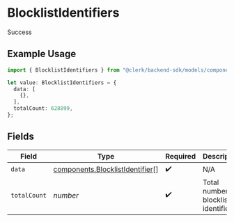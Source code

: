 # BlocklistIdentifiers

Success

## Example Usage

```typescript
import { BlocklistIdentifiers } from "@clerk/backend-sdk/models/components";

let value: BlocklistIdentifiers = {
  data: [
    {},
  ],
  totalCount: 628899,
};
```

## Fields

| Field                                                                              | Type                                                                               | Required                                                                           | Description                                                                        |
| ---------------------------------------------------------------------------------- | ---------------------------------------------------------------------------------- | ---------------------------------------------------------------------------------- | ---------------------------------------------------------------------------------- |
| `data`                                                                             | [components.BlocklistIdentifier](../../models/components/blocklistidentifier.md)[] | :heavy_check_mark:                                                                 | N/A                                                                                |
| `totalCount`                                                                       | *number*                                                                           | :heavy_check_mark:                                                                 | Total number of blocklist identifiers<br/>                                         |